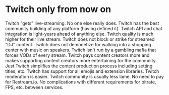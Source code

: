 # Twitch only from now on

Twitch "gets" live-streaming. No one else really does. Twitch has the best community building of any platform (having defined it). Twitch API and chat integration is light-years ahead of anything else. Twitch quality is much higher for their live stream. Twitch does not block or strike for streamed "DJ" content. Twitch does not demonetize for walking into a shopping center with music on speakers. Twitch isn't run by a gambling mafia that forces VODs of every stream. Twitch pays content creators more and makes supporting content creators more entertaining for the community. Just Twitch simplifies the content production process including setting titles, etc. Twitch has support for all emojis and extension libraries. Twitch moderation is easier. Twitch community is usually less lame. No need to pay for Restream.io. No complications with different requirements for bitrate, FPS, etc. between services.

